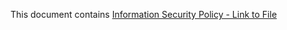 This document contains 
[Information Security Policy - Link to File](https://docs.google.com/document/d/1fYeEqfUAXPk7yNUZX8FE9aqu6WN-M1Tch7I4N3B3vBU/edit?usp=sharing)
